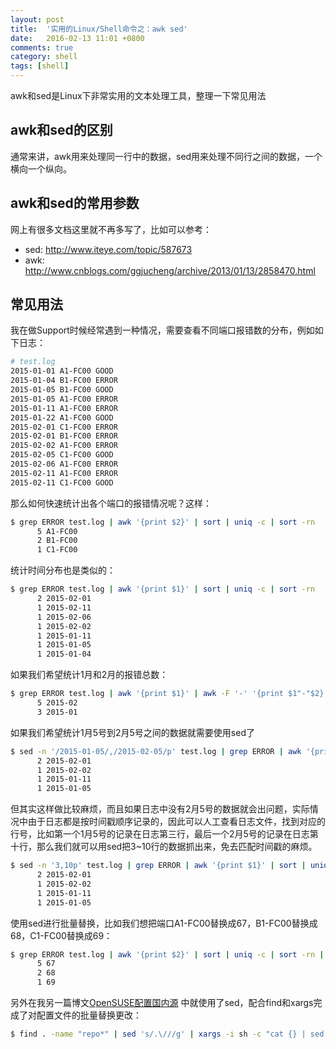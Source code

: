 ```yaml
---
layout: post
title:  '实用的Linux/Shell命令之：awk sed'
date:   2016-02-13 11:01 +0800
comments: true
category: shell
tags: [shell]
---
```


awk和sed是Linux下非常实用的文本处理工具，整理一下常见用法

## awk和sed的区别

通常来讲，awk用来处理同一行中的数据，sed用来处理不同行之间的数据，一个横向一个纵向。

## awk和sed的常用参数

网上有很多文档这里就不再多写了，比如可以参考：   

- sed: http://www.iteye.com/topic/587673
- awk: http://www.cnblogs.com/ggjucheng/archive/2013/01/13/2858470.html

## 常见用法

我在做Support时候经常遇到一种情况，需要查看不同端口报错数的分布，例如如下日志：   

```bash
# test.log
2015-01-01 A1-FC00 GOOD
2015-01-04 B1-FC00 ERROR
2015-01-05 B1-FC00 GOOD
2015-01-05 A1-FC00 ERROR
2015-01-11 A1-FC00 ERROR
2015-01-22 A1-FC00 GOOD
2015-02-01 C1-FC00 ERROR
2015-02-01 B1-FC00 ERROR
2015-02-02 A1-FC00 ERROR
2015-02-05 C1-FC00 GOOD
2015-02-06 A1-FC00 ERROR
2015-02-11 A1-FC00 ERROR
2015-02-11 C1-FC00 GOOD
```

那么如何快速统计出各个端口的报错情况呢？这样：

```bash
$ grep ERROR test.log | awk '{print $2}' | sort | uniq -c | sort -rn
      5 A1-FC00
      2 B1-FC00
      1 C1-FC00
```

统计时间分布也是类似的：

```bash
$ grep ERROR test.log | awk '{print $1}' | sort | uniq -c | sort -rn
      2 2015-02-01
      1 2015-02-11
      1 2015-02-06
      1 2015-02-02
      1 2015-01-11
      1 2015-01-05
      1 2015-01-04
```

如果我们希望统计1月和2月的报错总数：

```bash
$ grep ERROR test.log | awk '{print $1}' | awk -F '-' '{print $1"-"$2}' | sort | uniq -c | sort -rn
      5 2015-02
      3 2015-01
```

如果我们希望统计1月5号到2月5号之间的数据就需要使用sed了

```bash
$ sed -n '/2015-01-05/,/2015-02-05/p' test.log | grep ERROR | awk '{print $1}' | sort | uniq -c | sort -rn
      2 2015-02-01
      1 2015-02-02
      1 2015-01-11
      1 2015-01-05
```

但其实这样做比较麻烦，而且如果日志中没有2月5号的数据就会出问题，实际情况中由于日志都是按时间戳顺序记录的，因此可以人工查看日志文件，找到对应的行号，比如第一个1月5号的记录在日志第三行，最后一个2月5号的记录在日志第十行，那么我们就可以用sed把3~10行的数据抓出来，免去匹配时间戳的麻烦。

```bash
$ sed -n '3,10p' test.log | grep ERROR | awk '{print $1}' | sort | uniq -c | sort -rn
      2 2015-02-01
      1 2015-02-02
      1 2015-01-11
      1 2015-01-05
```

使用sed进行批量替换，比如我们想把端口A1-FC00替换成67，B1-FC00替换成68，C1-FC00替换成69：

```bash
$ grep ERROR test.log | awk '{print $2}' | sort | uniq -c | sort -rn | sed 's/A1-FC00/67/g' | sed 's/B1-FC00/68/g' | sed 's/C1-FC00/69/g'
      5 67
      2 68
      1 69
```

另外在我另一篇博文[OpenSUSE配置国内源](http://blog.arthurmao.me/2015/10/replace-zypper-repo) 中就使用了sed，配合find和xargs完成了对配置文件的批量替换更改：

```bash
$ find . -name "repo*" | sed 's/.\///g' | xargs -i sh -c "cat {} | sed 's/download.opensuse.org/mirrors.zju.edu.cn\/opensuse/g' | sed 's/repo-/zju\/repo-/g' | sed 's/openSUSE-13.2/zju\/openSUSE-13.2/g' > zju-{}"
```

